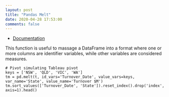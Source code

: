 ```yaml
---
layout: post
title: "Pandas Melt"
date: 2020-04-28 17:53:00 
comments: false
---
```


* [Documentation](https://pandas.pydata.org/docs/reference/api/pandas.melt.html)

This function is useful to massage a DataFrame into a format where one or more columns are identifier variables, while other variables are considered measures.

```
# Pivot simulating Tableau pivot
keys = ['NSW', 'QLD', 'VIC', 'WA']
tm = pd.melt(t, id_vars='Turnover_Date', value_vars=keys, var_name='State', value_name='Turnover $M')
tm.sort_values(['Turnover_Date', 'State']).reset_index().drop('index', axis=1).head()
```
